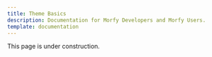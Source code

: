 ```yaml
---
title: Theme Basics
description: Documentation for Morfy Developers and Morfy Users.
template: documentation
---
```


This page is under construction.
